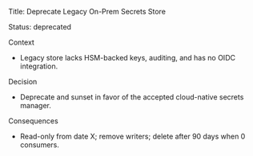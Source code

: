 ﻿---
Last Reviewed: 2025-09-04
Tags: adr, template
---
Title: Deprecate Legacy On-Prem Secrets Store

Status: deprecated

Context
- Legacy store lacks HSM-backed keys, auditing, and has no OIDC integration.

Decision
- Deprecate and sunset in favor of the accepted cloud-native secrets manager.

Consequences
- Read-only from date X; remove writers; delete after 90 days when 0 consumers.

